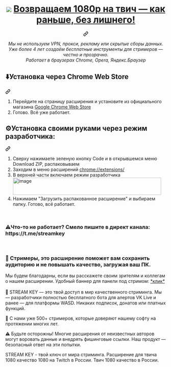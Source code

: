 <div align="center" dir="auto">
<div class="markdown-heading" dir="auto"><h1 tabindex="-1" class="heading-element" dir="auto"><a target="_blank" rel="noopener noreferrer nofollow" href="https://cdn-icons-png.flaticon.com/512/5968/5968819.png"><img src="https://cdn-icons-png.flaticon.com/512/5968/5968819.png" height="28" data-canonical-src="https://cdn-icons-png.flaticon.com/128/5968/5968756.png" style="max-width: 100%; height: auto; max-height: 28px;"></a> <a href="https://chromewebstore.google.com/detail/glbkjheoolikhdollknciblfgncbpcnf?utm_source=item-share-cb">Возвращаем 1080p на твич — как раньше, без лишнего!</a> </h1><a id="user-content--flowsealzapret-discord-youtube-" class="anchor" aria-label="" href=""><svg class="octicon octicon-link" viewBox="0 0 16 16" version="1.1" width="16" height="16" aria-hidden="true"><path d="m7.775 3.275 1.25-1.25a3.5 3.5 0 1 1 4.95 4.95l-2.5 2.5a3.5 3.5 0 0 1-4.95 0 .751.751 0 0 1 .018-1.042.751.751 0 0 1 1.042-.018 1.998 1.998 0 0 0 2.83 0l2.5-2.5a2.002 2.002 0 0 0-2.83-2.83l-1.25 1.25a.751.751 0 0 1-1.042-.018.751.751 0 0 1-.018-1.042Zm-4.69 9.64a1.998 1.998 0 0 0 2.83 0l1.25-1.25a.751.751 0 0 1 1.042.018.751.751 0 0 1 .018 1.042l-1.25 1.25a3.5 3.5 0 1 1-4.95-4.95l2.5-2.5a3.5 3.5 0 0 1 4.95 0 .751.751 0 0 1-.018 1.042.751.751 0 0 1-1.042.018 1.998 1.998 0 0 0-2.83 0l-2.5 2.5a1.998 1.998 0 0 0 0 2.83Z"></path></svg></a></div>
<p dir="auto"><em>Мы не используем VPN, прокси, рекламу или скрытые сборы данных. <br>Уже более 4 лет создаём бесплатные инструменты для стримеров — честно и прозрачно.<br>Работает в браузерах Chrome, Opera, Яндекс.Браузер </em></p></div>

<div class="markdown-heading" dir="auto"><h2 tabindex="-1" class="heading-element" dir="auto">⬇️Установка через Chrome Web Store</h2><a id="user-content-️установка" class="anchor" aria-label="Permalink: ⬇️Установка через Chrome Web Store" href="⬇️Установка через Chrome Web Store"><svg class="octicon octicon-link" viewBox="0 0 16 16" version="1.1" width="16" height="16" aria-hidden="true"><path d="m7.775 3.275 1.25-1.25a3.5 3.5 0 1 1 4.95 4.95l-2.5 2.5a3.5 3.5 0 0 1-4.95 0 .751.751 0 0 1 .018-1.042.751.751 0 0 1 1.042-.018 1.998 1.998 0 0 0 2.83 0l2.5-2.5a2.002 2.002 0 0 0-2.83-2.83l-1.25 1.25a.751.751 0 0 1-1.042-.018.751.751 0 0 1-.018-1.042Zm-4.69 9.64a1.998 1.998 0 0 0 2.83 0l1.25-1.25a.751.751 0 0 1 1.042.018.751.751 0 0 1 .018 1.042l-1.25 1.25a3.5 3.5 0 1 1-4.95-4.95l2.5-2.5a3.5 3.5 0 0 1 4.95 0 .751.751 0 0 1-.018 1.042.751.751 0 0 1-1.042.018 1.998 1.998 0 0 0-2.83 0l-2.5 2.5a1.998 1.998 0 0 0 0 2.83Z"></path></svg></a></div>

1. Перейдите на страницу расширения и установите из официального магазина <a href="https://chromewebstore.google.com/detail/glbkjheoolikhdollknciblfgncbpcnf?utm_source=item-share-cb">Google Chrome Web Store</a>
2. Готово. Всё уже работает.

<div class="markdown-heading" dir="auto"><h2 tabindex="-1" class="heading-element" dir="auto">⚙️Установка своими руками через режим разработчика:</h2><a id="user-content-️установка" class="anchor" aria-label="Permalink: ⚙️Установка своими руками" href="⚙️Установка своими руками через режим разработчика:"><svg class="octicon octicon-link" viewBox="0 0 16 16" version="1.1" width="16" height="16" aria-hidden="true"><path d="m7.775 3.275 1.25-1.25a3.5 3.5 0 1 1 4.95 4.95l-2.5 2.5a3.5 3.5 0 0 1-4.95 0 .751.751 0 0 1 .018-1.042.751.751 0 0 1 1.042-.018 1.998 1.998 0 0 0 2.83 0l2.5-2.5a2.002 2.002 0 0 0-2.83-2.83l-1.25 1.25a.751.751 0 0 1-1.042-.018.751.751 0 0 1-.018-1.042Zm-4.69 9.64a1.998 1.998 0 0 0 2.83 0l1.25-1.25a.751.751 0 0 1 1.042.018.751.751 0 0 1 .018 1.042l-1.25 1.25a3.5 3.5 0 1 1-4.95-4.95l2.5-2.5a3.5 3.5 0 0 1 4.95 0 .751.751 0 0 1-.018 1.042.751.751 0 0 1-1.042.018 1.998 1.998 0 0 0-2.83 0l-2.5 2.5a1.998 1.998 0 0 0 0 2.83Z"></path></svg></a></div>

1. Сверху нажимаете зеленую кнопку Code и в открывшемся меню Download ZIP, распаковываем
2. Заходим в меню расширений <a href="chrome://extensions/">chrome://extensions/</a>
3. В верхней части включаем режим разработчика 
<img width="464" height="54" alt="image" src="https://github.com/user-attachments/assets/d95fee01-2fd8-4567-8d61-58f26b4369e5" /><br>
4. Нажимаем "Загрузить распакованное расширение" и выбираем папку. Готово, всё работает.
<br>

<p class="center"><h3>⚠️Что-то не работает? Смело пишите в директ канала: https://t.me/streamkey</h3></p>
<br>
<p><strong><h3>🎥 Стримеры, это расширение поможет вам сохранить аудиторию и не повышать качество, загружая ваш ПК.</strong></h3>
Мы будем благодарны, если вы расскажете своим зрителям и коллегам о нашем расширении. Удобный баннер для панели под стримом: <a href="https://i.ibb.co/N2Fs1tRD/Chat-GPT-Image-9-2025-19-39-56.jpg">*клик*</a>
<br>
<br>
🔑 STREAM KEY — это твой доступ в мир качественного стриминга. 
Мы — разработчики полностью бесплатного бота для алертов VK Live и ранее — для платформы WASD.
Никаких подписок, донатов или платных функций.

👥 С нами уже 500+ стримеров, которые доверяют нашему софту на протяжении многих лет. 

⚠️ Будьте осторожны!
Многие расширения от неизвестных авторов могут воровать данные и внедрять фишинговые ссылки. Наш продукт — безопасный ответ на эти попытки.

STREAM KEY - твой ключ от мира стриминга. Расширение для твича 1080 качество 1080 на Twitch в России. Твич 1080 качество в России.
